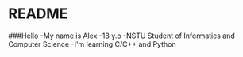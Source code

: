 # README
###Hello
-My name is Alex
-18 y.o
-NSTU Student of Informatics and Computer Science
-I'm learning C/C++ and Python
